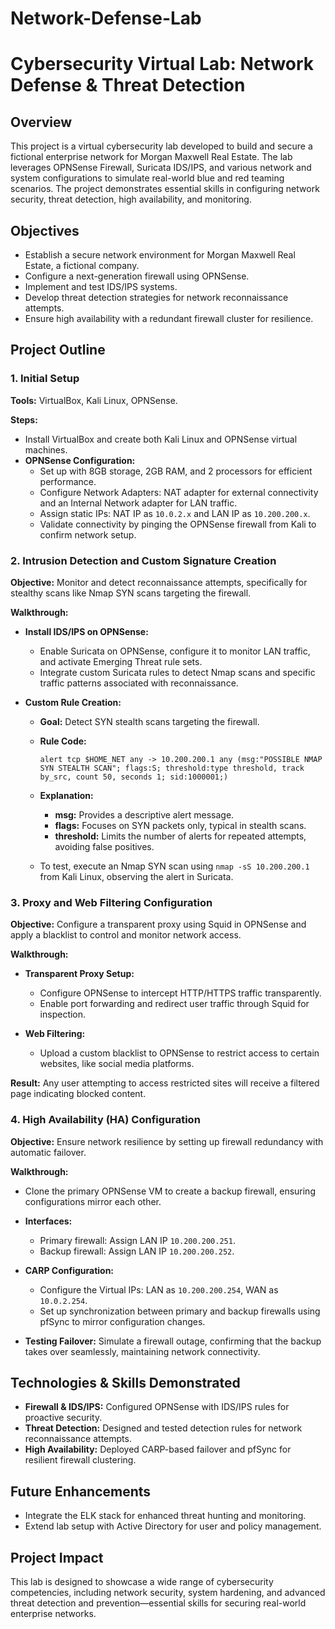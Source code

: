 # Network-Defense-Lab

# Cybersecurity Virtual Lab: Network Defense & Threat Detection

## Overview
This project is a virtual cybersecurity lab developed to build and secure a fictional enterprise network for Morgan Maxwell Real Estate. The lab leverages OPNSense Firewall, Suricata IDS/IPS, and various network and system configurations to simulate real-world blue and red teaming scenarios. The project demonstrates essential skills in configuring network security, threat detection, high availability, and monitoring.

## Objectives
- Establish a secure network environment for Morgan Maxwell Real Estate, a fictional company.
- Configure a next-generation firewall using OPNSense.
- Implement and test IDS/IPS systems.
- Develop threat detection strategies for network reconnaissance attempts.
- Ensure high availability with a redundant firewall cluster for resilience.

## Project Outline

### 1. Initial Setup
**Tools:** VirtualBox, Kali Linux, OPNSense.

**Steps:**
- Install VirtualBox and create both Kali Linux and OPNSense virtual machines.
- **OPNSense Configuration:**
  - Set up with 8GB storage, 2GB RAM, and 2 processors for efficient performance.
  - Configure Network Adapters: NAT adapter for external connectivity and an Internal Network adapter for LAN traffic.
  - Assign static IPs: NAT IP as `10.0.2.x` and LAN IP as `10.200.200.x`.
  - Validate connectivity by pinging the OPNSense firewall from Kali to confirm network setup.

### 2. Intrusion Detection and Custom Signature Creation
**Objective:** Monitor and detect reconnaissance attempts, specifically for stealthy scans like Nmap SYN scans targeting the firewall.

**Walkthrough:**
- **Install IDS/IPS on OPNSense:**
  - Enable Suricata on OPNSense, configure it to monitor LAN traffic, and activate Emerging Threat rule sets.
  - Integrate custom Suricata rules to detect Nmap scans and specific traffic patterns associated with reconnaissance.

- **Custom Rule Creation:**
  - **Goal:** Detect SYN stealth scans targeting the firewall.
  - **Rule Code:**
    ```plaintext
    alert tcp $HOME_NET any -> 10.200.200.1 any (msg:"POSSIBLE NMAP SYN STEALTH SCAN"; flags:S; threshold:type threshold, track by_src, count 50, seconds 1; sid:1000001;)
    ```
  - **Explanation:**
    - **msg:** Provides a descriptive alert message.
    - **flags:** Focuses on SYN packets only, typical in stealth scans.
    - **threshold:** Limits the number of alerts for repeated attempts, avoiding false positives.
  
  - To test, execute an Nmap SYN scan using `nmap -sS 10.200.200.1` from Kali Linux, observing the alert in Suricata.

### 3. Proxy and Web Filtering Configuration
**Objective:** Configure a transparent proxy using Squid in OPNSense and apply a blacklist to control and monitor network access.

**Walkthrough:**
- **Transparent Proxy Setup:**
  - Configure OPNSense to intercept HTTP/HTTPS traffic transparently.
  - Enable port forwarding and redirect user traffic through Squid for inspection.

- **Web Filtering:**
  - Upload a custom blacklist to OPNSense to restrict access to certain websites, like social media platforms.
  
**Result:** Any user attempting to access restricted sites will receive a filtered page indicating blocked content.

### 4. High Availability (HA) Configuration
**Objective:** Ensure network resilience by setting up firewall redundancy with automatic failover.

**Walkthrough:**
- Clone the primary OPNSense VM to create a backup firewall, ensuring configurations mirror each other.
- **Interfaces:**
  - Primary firewall: Assign LAN IP `10.200.200.251`.
  - Backup firewall: Assign LAN IP `10.200.200.252`.
  
- **CARP Configuration:**
  - Configure the Virtual IPs: LAN as `10.200.200.254`, WAN as `10.0.2.254`.
  - Set up synchronization between primary and backup firewalls using pfSync to mirror configuration changes.

- **Testing Failover:** Simulate a firewall outage, confirming that the backup takes over seamlessly, maintaining network connectivity.

## Technologies & Skills Demonstrated
- **Firewall & IDS/IPS:** Configured OPNSense with IDS/IPS rules for proactive security.
- **Threat Detection:** Designed and tested detection rules for network reconnaissance attempts.
- **High Availability:** Deployed CARP-based failover and pfSync for resilient firewall clustering.

## Future Enhancements
- Integrate the ELK stack for enhanced threat hunting and monitoring.
- Extend lab setup with Active Directory for user and policy management.

## Project Impact
This lab is designed to showcase a wide range of cybersecurity competencies, including network security, system hardening, and advanced threat detection and prevention—essential skills for securing real-world enterprise networks.
